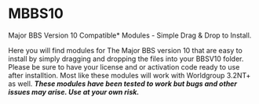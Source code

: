 # MBBS10
Major BBS Version 10 Compatible* Modules - Simple Drag &amp; Drop to Install.

Here you will find modules for The Major BBS version 10 that are easy to install by simply dragging and dropping the files into your BBSV10 folder. Please be sure to have your license and or activation code ready to use after installtion. Most like these modules will work with Worldgroup 3.2NT+ as well. ***These modules have been tested to work but bugs and other issues may arise. Use at your own risk.***
